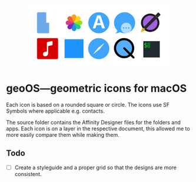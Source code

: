 <!-- Please be careful editing the below HTML, as GitHub is quite finicky with anything that looks like an HTML tag in GitHub Flavored Markdown. -->
<p align="center">
  <img width="75%" src="assets/banner.svg" alt="Banner">
</p>
<p align="center">
  <h1>geoOS—geometric icons for macOS</h1>
</p>

Each icon is based on a rounded square or circle. The icons use SF Symbols where applicable e.g. contacts.

The source folder contains the Affinity Designer files for the folders and apps. Each icon is on a layer in the respective document, this allowed me to more easily compare them while making them.

## Todo
- [ ] Create a styleguide and a proper grid so that the designs are more consistent.
